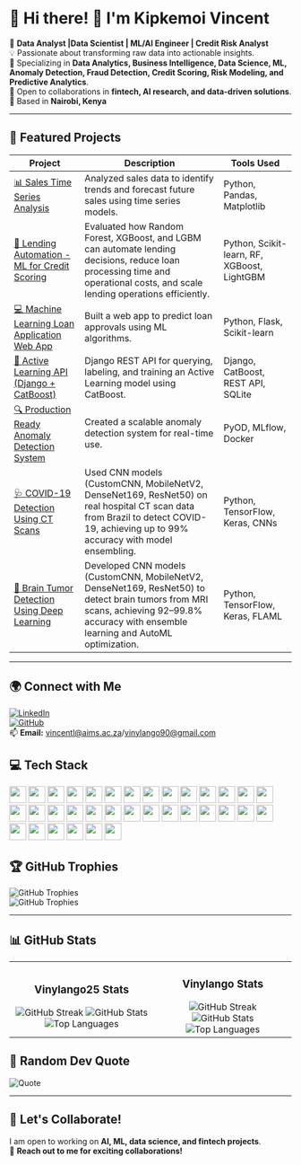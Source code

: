 # 💫 Hi there! 👋 I'm Kipkemoi Vincent  

🔭 **Data Analyst |Data Scientist | ML/AI Engineer | Credit Risk Analyst**  
💡 Passionate about transforming raw data into actionable insights.  
🚀 Specializing in **Data Analytics, Business Intelligence, Data Science, ML, Anomaly Detection, Fraud Detection, Credit Scoring, Risk Modeling,  and Predictive Analytics**.  
👯 Open to collaborations in **fintech, AI research, and data-driven solutions**.  
📍 Based in **Nairobi, Kenya**  

---

## 💼 Featured Projects  

| Project | Description | Tools Used |
|--------|-------------|------------|
| [📊 Sales Time Series Analysis](https://github.com/Vinylango25/Sales_Time_Series_Analysis) | Analyzed sales data to identify trends and forecast future sales using time series models. | Python, Pandas, Matplotlib |
| [🤖 Lending Automation - ML for Credit Scoring](https://github.com/Vinylango25/Credit-Scoring-Lending-automation) | Evaluated how Random Forest, XGBoost, and LGBM can automate lending decisions, reduce loan processing time and operational costs, and scale lending operations efficiently. | Python, Scikit-learn, RF, XGBoost, LightGBM |
| [💻 Machine Learning Loan Application Web App](https://github.com/Vinylango25/Machine_Learning_Loan_Application_Web_App) | Built a web app to predict loan approvals using ML algorithms. | Python, Flask, Scikit-learn |
| [🚀 Active Learning API (Django + CatBoost)](https://github.com/Vinylango25/active-learning-backend) | Django REST API for querying, labeling, and training an Active Learning model using CatBoost. | Django, CatBoost, REST API, SQLite |
| [🔍 Production Ready Anomaly Detection System](https://github.com/Vinylango25/Production_ready_anomaly_detection_streamlit) | Created a scalable anomaly detection system for real-time use. | PyOD, MLflow, Docker |
| [🩺 COVID-19 Detection Using CT Scans](https://github.com/Vinylango25/Covid-19-Detection-Deep-Learning) | Used CNN models (CustomCNN, MobileNetV2, DenseNet169, ResNet50) on real hospital CT scan data from Brazil to detect COVID-19, achieving up to 99% accuracy with model ensembling. | Python, TensorFlow, Keras, CNNs |
| [🧠 Brain Tumor Detection Using Deep Learning](https://github.com/Vinylango25/Brain-Tumor-Detection-Using-Deep-Learning) | Developed CNN models (CustomCNN, MobileNetV2, DenseNet169, ResNet50) to detect brain tumors from MRI scans, achieving 92–99.8% accuracy with ensemble learning and AutoML optimization. | Python, TensorFlow, Keras, FLAML |

---

## 🌍 Connect with Me  
[![LinkedIn](https://img.shields.io/badge/LinkedIn-blue?style=flat&logo=linkedin)](https://www.linkedin.com/in/kipkemoi-vincent-19307a94/)  
[![GitHub](https://img.shields.io/badge/GitHub-black?style=flat&logo=github)](https://github.com/Vinylango25?tab=repositories)   
📫 **Email:** vincentl@aims.ac.za/vinylango90@gmail.com

## 💻 Tech Stack  
<p align="left">
  <img src="https://img.shields.io/badge/Python-blue?style=flat&logo=python" height="30">
  <img src="https://img.shields.io/badge/R-lightgrey?style=flat&logo=r" height="30">
  <img src="https://img.shields.io/badge/SQL-orange?style=flat&logo=postgresql" height="30">
  <img src="https://img.shields.io/badge/TensorFlow-orange?style=flat&logo=tensorflow" height="30">
  <img src="https://img.shields.io/badge/PyTorch-red?style=flat&logo=pytorch" height="30">
  <img src="https://img.shields.io/badge/Scikit--Learn-yellow?style=flat&logo=scikit-learn" height="30">
  <img src="https://img.shields.io/badge/XGBoost-orange?style=flat&logo=xgboost" height="30">
  <img src="https://img.shields.io/badge/CatBoost-blue?style=flat&logo=catboost" height="30">
  <img src="https://img.shields.io/badge/LightGBM-green?style=flat&logo=lightgbm" height="30">
  <img src="https://img.shields.io/badge/Sktime-blue?style=flat" height="30">
  <img src="https://img.shields.io/badge/LSTM-red?style=flat" height="30">
  <img src="https://img.shields.io/badge/Django-green?style=flat&logo=django" height="30">
  <img src="https://img.shields.io/badge/Flask-black?style=flat&logo=flask" height="30">
  <img src="https://img.shields.io/badge/FastAPI-blue?style=flat&logo=fastapi" height="30">
  <img src="https://img.shields.io/badge/Docker-blue?style=flat&logo=docker" height="30">
  <img src="https://img.shields.io/badge/Kubernetes-darkblue?style=flat&logo=kubernetes" height="30">
  <img src="https://img.shields.io/badge/AWS-yellow?style=flat&logo=amazon-aws" height="30">
  <img src="https://img.shields.io/badge/Gurobi-red?style=flat" height="30">
  <img src="https://img.shields.io/badge/CPLEX-darkblue?style=flat" height="30">
  <img src="https://img.shields.io/badge/Power%20BI-yellow?style=flat&logo=power-bi" height="30">
  <img src="https://img.shields.io/badge/Tableau-blueviolet?style=flat&logo=tableau" height="30">
  <img src="https://img.shields.io/badge/Excel-green?style=flat&logo=microsoft-excel" height="30">
  <img src="https://img.shields.io/badge/STATA-blue?style=flat" height="30">
  <img src="https://img.shields.io/badge/Matlab-orange?style=flat&logo=mathworks" height="30">
  <img src="https://img.shields.io/badge/SPSS-lightblue?style=flat" height="30">
  <img src="https://img.shields.io/badge/Gretl-darkgreen?style=flat" height="30">
  <img src="https://img.shields.io/badge/Singular-purple?style=flat" height="30">
  <img src="https://img.shields.io/badge/Preset-black?style=flat" height="30">
  <img src="https://img.shields.io/badge/DBeaver-darkred?style=flat" height="30">
  <img src="https://img.shields.io/badge/SageMath-darkblue?style=flat" height="30">
  <img src="https://img.shields.io/badge/Git-black?style=flat&logo=git" height="30">
  <img src="https://img.shields.io/badge/LATEX-blue?style=flat&logo=latex" height="30">
  <img src="https://img.shields.io/badge/FLAML-orange?style=flat" height="30">
  <img src="https://img.shields.io/badge/Looker-purple?style=flat&logo=looker" height="30">
</p>

## 🏆 GitHub Trophies

![GitHub Trophies](https://github-profile-trophy.vercel.app/?username=Vinylango25&theme=dracula&width=1200)  
![GitHub Trophies](https://github-profile-trophy.vercel.app/?username=vinylango&theme=dracula&width=1200)

---


## 📊 GitHub Stats

<table>
<tr>
<td align="center">
  
### **Vinylango25 Stats**  
 
<img src="https://streak-stats.demolab.com/?user=Vinylango25&theme=dark&hide_border=false" alt="GitHub Streak" />  
<img src="https://github-readme-stats.vercel.app/api?username=Vinylango25&show_icons=true&theme=dark" alt="GitHub Stats" />  
<img src="https://github-readme-stats.vercel.app/api/top-langs/?username=Vinylango25&theme=dark&layout=compact" alt="Top Languages" />

</td>

<td align="center">

### **Vinylango Stats**  

<img src="https://streak-stats.demolab.com/?user=vinylango&theme=dark&hide_border=false" alt="GitHub Streak" />  
<img src="https://github-readme-stats.vercel.app/api?username=vinylango&show_icons=true&theme=dark" alt="GitHub Stats" />  
<img src="https://github-readme-stats.vercel.app/api/top-langs/?username=vinylango&theme=dark&layout=compact" alt="Top Languages" />

</td>
</tr>
</table>




## 📜 Random Dev Quote  
![Quote](https://quotes-github-readme.vercel.app/api?type=horizontal)  

---

## 🚀 Let's Collaborate!  
I am open to working on **AI, ML, data science, and fintech projects**.  
💬 **Reach out to me for exciting collaborations!**  
